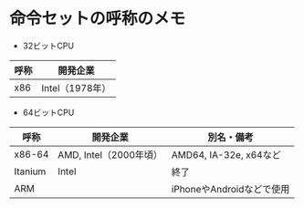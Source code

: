 # 命令セットの呼称のメモ
* 32ビットCPU

|呼称|開発企業|
|---|---|
|x86|Intel（1978年）|

* 64ビットCPU

|呼称|開発企業|別名・備考|
|---|---|---|
|x86-64|AMD, Intel（2000年頃）|AMD64, IA-32e, x64など|
|Itanium|Intel|終了|
|ARM||iPhoneやAndroidなどで使用|

